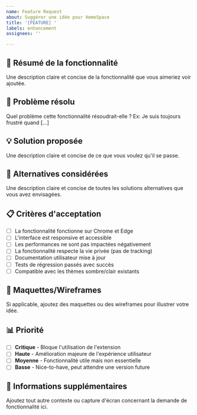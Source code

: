 ```yaml
---
name: Feature Request
about: Suggérer une idée pour HomeSpace
title: '[FEATURE] '
labels: enhancement
assignees: ''

---
```


## 🚀 Résumé de la fonctionnalité
Une description claire et concise de la fonctionnalité que vous aimeriez voir ajoutée.

## 🎯 Problème résolu
Quel problème cette fonctionnalité résoudrait-elle ? Ex: Je suis toujours frustré quand [...]

## 💡 Solution proposée
Une description claire et concise de ce que vous voulez qu'il se passe.

## 🔄 Alternatives considérées
Une description claire et concise de toutes les solutions alternatives que vous avez envisagées.

## 📋 Critères d'acceptation
- [ ] La fonctionnalité fonctionne sur Chrome et Edge
- [ ] L'interface est responsive et accessible
- [ ] Les performances ne sont pas impactées négativement
- [ ] La fonctionnalité respecte la vie privée (pas de tracking)
- [ ] Documentation utilisateur mise à jour
- [ ] Tests de régression passés avec succès
- [ ] Compatible avec les thèmes sombre/clair existants

## 🎨 Maquettes/Wireframes
Si applicable, ajoutez des maquettes ou des wireframes pour illustrer votre idée.

## 📊 Priorité
- [ ] **Critique** - Bloque l'utilisation de l'extension
- [ ] **Haute** - Amélioration majeure de l'expérience utilisateur
- [ ] **Moyenne** - Fonctionnalité utile mais non essentielle
- [ ] **Basse** - Nice-to-have, peut attendre une version future

## 📝 Informations supplémentaires
Ajoutez tout autre contexte ou capture d'écran concernant la demande de fonctionnalité ici.
